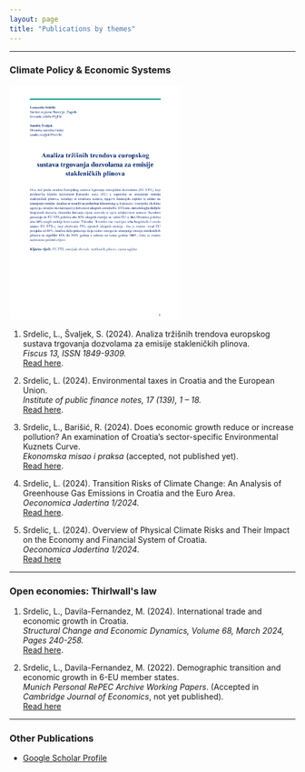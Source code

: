 ```yaml
---
layout: page
title: "Publications by themes"
---
```

---
### **Climate Policy & Economic Systems**


[<img src="assets/eu ets.png" alt="Leonarda Srdelic" width="300" />](https://hrcak.srce.hr/file/465846)



1. Srdelic, L., Švaljek, S. (2024). Analiza tržišnih trendova europskog sustava trgovanja dozvolama za emisije stakleničkih plinova.  
   *Fiscus 13, ISSN 1849-9309.*  
   [Read here](https://zde.hr/wp-content/uploads/2024/11/13.-Analiza-trzisnih-trendova-europskog-sustava-trgovanja-dozvolama-za-emisije-staklenickih-plinova-2.pdf).

2. Srdelic, L. (2024). Environmental taxes in Croatia and the European Union.  
   *Institute of public finance notes, 17 (139), 1 – 18.*  
   [Read here](https://doi.org/10.3326/in.2024.139).

3. Srdelic, L., Barišić, R. (2024). Does economic growth reduce or increase pollution? An examination of Croatia’s sector-specific Environmental Kuznets Curve.  
   *Ekonomska misao i praksa* (accepted, not published yet).  
   [Read here](https://mpra.ub.uni-muenchen.de/122841/1/MPRA_paper_122841.pdf).

4. Srdelic, L. (2024). Transition Risks of Climate Change: An Analysis of Greenhouse Gas Emissions in Croatia and the Euro Area.  
   *Oeconomica Jadertina 1/2024.*  
   [Read here](https://doi.org/10.15291/oec.4433).

5. Srdelic, L. (2024). Overview of Physical Climate Risks and Their Impact on the Economy and Financial System of Croatia.   
*Oeconomica Jadertina 1/2024*.  
[Read here](https://doi.org/10.15291/oec.4434)

---

### **Open economies: Thirlwall's law**

1. Srdelic, L., Davila-Fernandez, M. (2024). International trade and economic growth in Croatia.  
   *Structural Change and Economic Dynamics, Volume 68, March 2024, Pages 240-258.*  
   [Read here](https://doi.org/10.1016/j.strueco.2023.10.018).

2. Srdelic, L., Davila-Fernandez, M. (2022). Demographic transition and economic growth in 6-EU member states.   
*Munich Personal RePEC Archive Working Papers*. (Accepted in *Cambridge Journal of Economics*, not yet published).  
[Read here](https://scholar.google.com/citations?user=EH07ckMAAAAJ&hl=en)

---

### **Other Publications**

- [Google Scholar Profile](https://scholar.google.com/citations?user=EH07ckMAAAAJ&hl=en)
